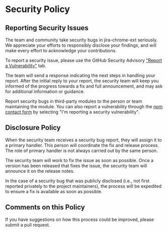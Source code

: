 # Security Policy

## Reporting Security Issues

The team and community take security bugs in jira-chrome-ext seriously. We appreciate your efforts to responsibly disclose your findings, and will make every effort to acknowledge your contributions.

To report a security issue, please use the GitHub Security Advisory ["Report a Vulnerability"](https://github.com/bankras/jira-chrome-ext/security/advisories/new) tab.

The team will send a response indicating the next steps in handling your report. After the initial reply to your report, the security team will keep you informed of the progress towards a fix and full announcement, and may ask for additional information or guidance.

Report security bugs in third-party modules to the person or team maintaining the module. You can also report a vulnerability through the [npm contact form](https://www.npmjs.com/support) by selecting "I'm reporting a security vulnerability".

## Disclosure Policy

When the security team receives a security bug report, they will assign it to a primary handler. This person will coordinate the fix and release process. The role of primary handler is not always carried out by the same person.

The security team will work to fix the issue as soon as possible. Once a version has been released that fixes the issue, the security team will announce it on the release notes.

In the case of a security bug that was publicly disclosed (i.e., not first reported privately to the project maintainers), the process will be expedited to ensure a fix is available as soon as possible.

## Comments on this Policy

If you have suggestions on how this process could be improved, please submit a pull request.
